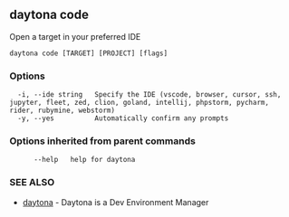 ## daytona code

Open a target in your preferred IDE

```
daytona code [TARGET] [PROJECT] [flags]
```

### Options

```
  -i, --ide string   Specify the IDE (vscode, browser, cursor, ssh, jupyter, fleet, zed, clion, goland, intellij, phpstorm, pycharm, rider, rubymine, webstorm)
  -y, --yes          Automatically confirm any prompts
```

### Options inherited from parent commands

```
      --help   help for daytona
```

### SEE ALSO

* [daytona](daytona.md)	 - Daytona is a Dev Environment Manager

